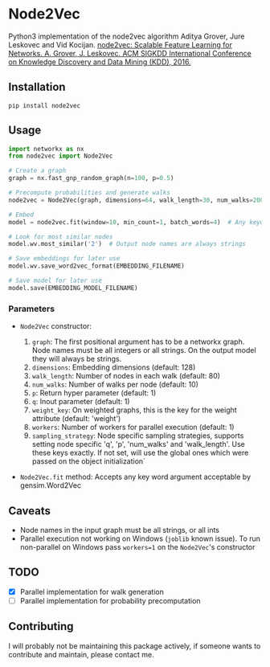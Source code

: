 # Node2Vec

Python3 implementation of the node2vec algorithm Aditya Grover, Jure Leskovec and Vid Kocijan.
[node2vec: Scalable Feature Learning for Networks. A. Grover, J. Leskovec. ACM SIGKDD International Conference on Knowledge Discovery and Data Mining (KDD), 2016.](https://snap.stanford.edu/node2vec/)

## Installation

`pip install node2vec`

## Usage
```python
import networkx as nx
from node2vec import Node2Vec

# Create a graph
graph = nx.fast_gnp_random_graph(n=100, p=0.5)

# Precompute probabilities and generate walks
node2vec = Node2Vec(graph, dimensions=64, walk_length=30, num_walks=200, workers=4) 

# Embed
model = node2vec.fit(window=10, min_count=1, batch_words=4)  # Any keywords acceptable by gensim.Word2Vec can be passed, `diemnsions` and `workers` are automatically passed (from the Node2Vec constructor)

# Look for most similar nodes
model.wv.most_similar('2')  # Output node names are always strings

# Save embeddings for later use
model.wv.save_word2vec_format(EMBEDDING_FILENAME)

# Save model for later use
model.save(EMBEDDING_MODEL_FILENAME)

```

### Parameters
- `Node2Vec` constructor:
    1. `graph`: The first positional argument has to be a networkx graph. Node names must be all integers or all strings. On the output model they will always be strings.
    2. `dimensions`: Embedding dimensions (default: 128)
    3. `walk_length`: Number of nodes in each walk (default: 80)
    4. `num_walks`: Number of walks per node (default: 10)
    5. `p`: Return hyper parameter (default: 1)
    6. `q`: Inout parameter (default: 1)
    7. `weight_key`: On weighted graphs, this is the key for the weight attribute (default: 'weight')
    8. `workers`: Number of workers for parallel execution (default: 1)
    9. `sampling_strategy`: Node specific sampling strategies, supports setting node specific 'q', 'p', 'num_walks' and 'walk_length'.
        Use these keys exactly. If not set, will use the global ones which were passed on the object initialization`
    
- `Node2Vec.fit` method:
    Accepts any key word argument acceptable by gensim.Word2Vec
    
## Caveats
- Node names in the input graph must be all strings, or all ints
- Parallel execution not working on Windows (`joblib` known issue). To run non-parallel on Windows pass `workers=1` on the `Node2Vec`'s constructor

## TODO
- [x] Parallel implementation for walk generation
- [ ] Parallel implementation for probability precomputation

## Contributing
I will probably not be maintaining this package actively, if someone wants to contribute and maintain, please contact me.
